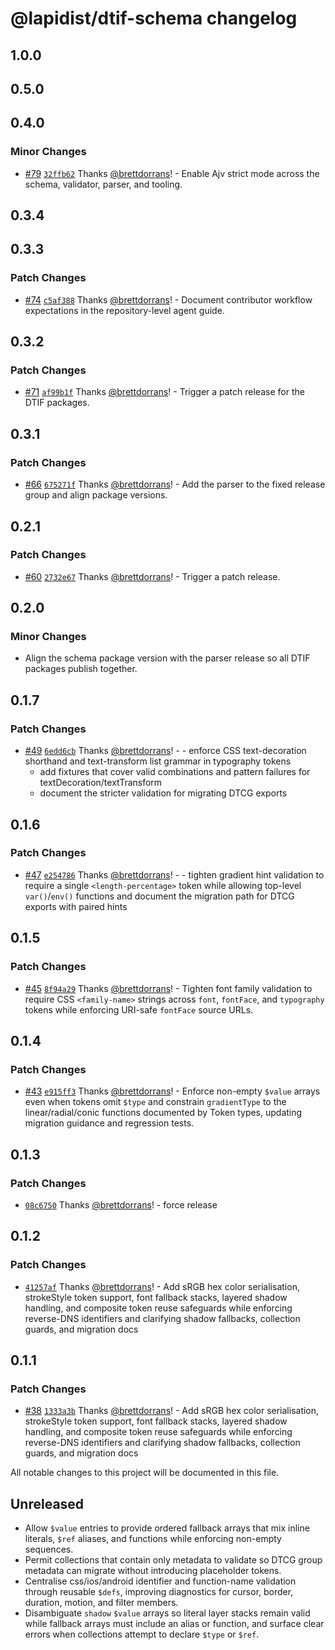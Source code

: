 # @lapidist/dtif-schema changelog

## 1.0.0

## 0.5.0

## 0.4.0

### Minor Changes

- [#79](https://github.com/bylapidist/dtif/pull/79) [`32ffb62`](https://github.com/bylapidist/dtif/commit/32ffb62bbece47047411cd7e1b52e43ba56906cb) Thanks [@brettdorrans](https://github.com/brettdorrans)! - Enable Ajv strict mode across the schema, validator, parser, and tooling.

## 0.3.4

## 0.3.3

### Patch Changes

- [#74](https://github.com/bylapidist/dtif/pull/74) [`c5af388`](https://github.com/bylapidist/dtif/commit/c5af38890d09da7360eb20c337a9ebcf1b58dcb3) Thanks [@brettdorrans](https://github.com/brettdorrans)! - Document contributor workflow expectations in the repository-level agent guide.

## 0.3.2

### Patch Changes

- [#71](https://github.com/bylapidist/dtif/pull/71) [`af99b1f`](https://github.com/bylapidist/dtif/commit/af99b1f5ed2f506788e45869b6c575521ab3a3bd) Thanks [@brettdorrans](https://github.com/brettdorrans)! - Trigger a patch release for the DTIF packages.

## 0.3.1

### Patch Changes

- [#66](https://github.com/bylapidist/dtif/pull/66) [`675271f`](https://github.com/bylapidist/dtif/commit/675271f8a75b8eb4b672822d09e1435cd4ba4033) Thanks [@brettdorrans](https://github.com/brettdorrans)! - Add the parser to the fixed release group and align package versions.

## 0.2.1

### Patch Changes

- [#60](https://github.com/bylapidist/dtif/pull/60) [`2732e67`](https://github.com/bylapidist/dtif/commit/2732e67888b5c83624a11dc086677790a4b51955) Thanks [@brettdorrans](https://github.com/brettdorrans)! - Trigger a patch release.

## 0.2.0

### Minor Changes

- Align the schema package version with the parser release so all DTIF packages
  publish together.

## 0.1.7

### Patch Changes

- [#49](https://github.com/bylapidist/dtif/pull/49) [`6edd6cb`](https://github.com/bylapidist/dtif/commit/6edd6cbc6c61279bdc8a0aae229fbd6a58f60224) Thanks [@brettdorrans](https://github.com/brettdorrans)! - - enforce CSS text-decoration shorthand and text-transform list grammar in typography tokens
  - add fixtures that cover valid combinations and pattern failures for textDecoration/textTransform
  - document the stricter validation for migrating DTCG exports

## 0.1.6

### Patch Changes

- [#47](https://github.com/bylapidist/dtif/pull/47) [`e254786`](https://github.com/bylapidist/dtif/commit/e254786ab4998dbc7c3d07edac3f152fa0fe2bbe) Thanks [@brettdorrans](https://github.com/brettdorrans)! - - tighten gradient hint validation to require a single `<length-percentage>` token while allowing top-level `var()`/`env()` functions and document the migration path for DTCG exports with paired hints

## 0.1.5

### Patch Changes

- [#45](https://github.com/bylapidist/dtif/pull/45) [`8f94a29`](https://github.com/bylapidist/dtif/commit/8f94a2968d90941b2f7f8c2f881273c7799730e0) Thanks [@brettdorrans](https://github.com/brettdorrans)! - Tighten font family validation to require CSS `<family-name>` strings across `font`, `fontFace`, and `typography` tokens while enforcing URI-safe `fontFace` source URLs.

## 0.1.4

### Patch Changes

- [#43](https://github.com/bylapidist/dtif/pull/43) [`e915ff3`](https://github.com/bylapidist/dtif/commit/e915ff3d8945280fe99eaefb82728872557c5678) Thanks [@brettdorrans](https://github.com/brettdorrans)! - Enforce non-empty `$value` arrays even when tokens omit `$type` and constrain `gradientType` to the linear/radial/conic functions documented by Token types, updating migration guidance and regression tests.

## 0.1.3

### Patch Changes

- [`08c6750`](https://github.com/bylapidist/dtif/commit/08c6750655ca8f5908e199b2fb4e0e9801be3788) Thanks [@brettdorrans](https://github.com/brettdorrans)! - force release

## 0.1.2

### Patch Changes

- [`41257af`](https://github.com/bylapidist/dtif/commit/41257af19b8999d719fc56a5ae6d8ba3bda90362) Thanks [@brettdorrans](https://github.com/brettdorrans)! - Add sRGB hex color serialisation, strokeStyle token support, font fallback stacks, layered shadow handling, and composite token reuse safeguards while enforcing reverse-DNS identifiers and clarifying shadow fallbacks, collection guards, and migration docs

## 0.1.1

### Patch Changes

- [#38](https://github.com/bylapidist/dtif/pull/38) [`1333a3b`](https://github.com/bylapidist/dtif/commit/1333a3b8caa1532aa86cafc4b0399e1a19a1baaf) Thanks [@brettdorrans](https://github.com/brettdorrans)! - Add sRGB hex color serialisation, strokeStyle token support, font fallback stacks, layered shadow handling, and composite token reuse safeguards while enforcing reverse-DNS identifiers and clarifying shadow fallbacks, collection guards, and migration docs

All notable changes to this project will be documented in this file.

## Unreleased

- Allow `$value` entries to provide ordered fallback arrays that mix inline
  literals, `$ref` aliases, and functions while enforcing non-empty sequences.
- Permit collections that contain only metadata to validate so DTCG group
  metadata can migrate without introducing placeholder tokens.
- Centralise css/ios/android identifier and function-name validation through
  reusable `$defs`, improving diagnostics for cursor, border, duration, motion,
  and filter members.
- Disambiguate `shadow` `$value` arrays so literal layer stacks remain valid
  while fallback arrays must include an alias or function, and surface clear
  errors when collections attempt to declare `$type` or `$ref`.
